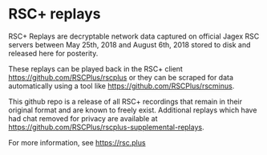 # RSC+ replays

RSC+ Replays are decryptable network data captured on official Jagex RSC servers between May 25th, 2018 and August 6th, 2018 stored to disk and released here for posterity.

These replays can be played back in the RSC+ client https://github.com/RSCPlus/rscplus or they can be scraped for data automatically using a tool like https://github.com/RSCPlus/rscminus.

This github repo is a release of all RSC+ recordings that remain in their original format and are known to freely exist. Additional replays which have had chat removed for privacy are available at https://github.com/RSCPlus/rscplus-supplemental-replays.

For more information, see https://rsc.plus
